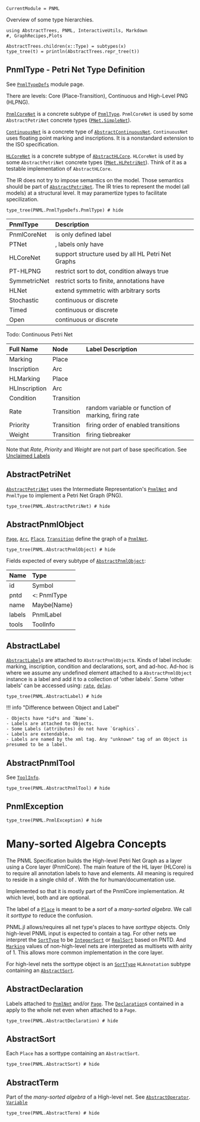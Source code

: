 ```@meta
CurrentModule = PNML
```

Overview of some type hierarchies.

```@setup type
using AbstractTrees, PNML, InteractiveUtils, Markdown
#, GraphRecipes,Plots

AbstractTrees.children(x::Type) = subtypes(x)
type_tree(t) = println(AbstractTrees.repr_tree(t))
```
## PnmlType - Petri Net Type Definition

See [`PnmlTypeDefs`](@ref) module page.

There are levels:  Core (Place-Transition), Continuous and High-Level PNG (HLPNG).

[`PnmlCoreNet`](@ref) is a concrete subtype of [`PnmlType`](@ref).
`PnmlCoreNet` is used by some `AbstractPetriNet` concrete types ([`PNet.SimpleNet`](@ref)).

[`ContinuousNet`](@ref) is a concrete type of [`AbstractContinuousNet`](@ref).
`ContinuousNet` uses floating point marking and inscriptions.
It is a nonstandard extension to the ISO specification.

[`HLCoreNet`](@ref) is a concrete subtype of [`AbstractHLCore`](@ref).
`HLCoreNet` is used by some `AbstractPetriNet` concrete types ([`PNet.HLPetriNet`](@ref)).
Think of it as a testable implementation of `AbstractHLCore`.

The IR does not try to impose semantics on the model. Those semantics should
be part of [`AbstractPetriNet`](@ref).  The IR tries to represent the model (all models)
at a structural level. It may paramertize types to facilitate specilization.

```@example type
type_tree(PNML.PnmlTypeDefs.PnmlType) # hide
```

| PnmlType     | Description                                               |
| :---------   | :-------------------------------------------------------- |
| PnmlCoreNet  | <name> is only defined label                              |
| PTNet        | <initialMarking>, <inscription> labels only have <text>   |
| HLCoreNet    | support structure used by all HL Petri Net Graphs         |
| PT-HLPNG     | restrict sort to dot, condition always true               |
| SymmetricNet | restrict sorts to finite, annotations have <structure>    |
| HLNet        | extend symmetric with arbitrary sorts                     |
| Stochastic   | continuous or discrete                                    |
| Timed        | continuous or discrete                                    |
| Open         | continuous or discrete                                    |

Todo: Continuous Petri Net

| Full Name     | Node       | Label Description                                   |
|:--------------|:-----------|:----------------------------------------------------|
| Marking       | Place      |                                                     |
| Inscription   | Arc        |                                                     |
| HLMarking     | Place      |                                                     |
| HLInscription | Arc        |                                                     |
| Condition     | Transition |                                                     |
| Rate          | Transition | random variable or function of marking, firing rate |
| Priority      | Transition | firing order of enabled transitions                 |
| Weight        | Transition | firing tiebreaker                                   |

Note that *Rate*, *Priority* and *Weight* are not part of base specification.
See [Unclaimed Labels](@ref)

## AbstractPetriNet
[`AbstractPetriNet`](@ref) uses the Intermediate Representation's
[`PnmlNet`](@ref) and `PnmlType` to implement a Petri Net Graph (PNG).

```@example type
type_tree(PNML.AbstractPetriNet) # hide
```

## AbstractPnmlObject
[`Page`](@ref), [`Arc`](@ref), [`Place`](@ref), [`Transition`](@ref) define the graph of a [`PnmlNet`](@ref).

```@example type
type_tree(PNML.AbstractPnmlObject) # hide
```

Fields expected of every subtype of [`AbstractPnmlObject`](@ref):

| Name     | Type |
|:---------|:-----------------------------------|
| id       | Symbol |
| pntd     | <: PnmlType |
| name     | Maybe{Name} |
| labels   | PnmlLabel |
| tools    | ToolInfo |

## AbstractLabel
[`AbstractLabel`](@ref)s are attached to `AbstractPnmlObject`s.
Kinds of label include: marking, inscription, condition and declarations, sort, and ad-hoc.
Ad-hoc is where we assume any undefined element attached to a `AbstractPnmlObject` instance
is a label and add it to a collection of 'other labels'.
Some 'other labels' can be accessed using: [`rate`](@ref), [`delay`](@ref).

```@example type
type_tree(PNML.AbstractLabel) # hide
```

!!! info "Difference between Object and Label"

	- Objects have *id*s and `Name`s.
    - Labels are attached to Objects.
    - Some Labels (attributes) do not have `Graphics`.
    - Labels are extendable.
    - Labels are named by the xml tag. Any "unknown" tag of an Object is presumed to be a label.

## AbstractPnmlTool
See [`ToolInfo`](@ref).
```@example type
type_tree(PNML.AbstractPnmlTool) # hide
```
## PnmlException
```@example type
type_tree(PNML.PnmlException) # hide
```

# Many-sorted Algebra Concepts

The PNML Specification builds the High-level Petri Net Graph as a layer using a Core layer (PnmlCore). The main feature of the HL layer (HLCore) is to require all annotation labels to have <text> and <structure> elements. All meaning is required to reside in a single child of <structure>. With the <text> for human/documentation use.

Implemented so that it is mostly part of the PnmlCore implementation.
At which level, both <text> and <structure> are optional.

The <type> label of a [`Place`](@ref) is meant to be a _sort_ of a _many-sorted algebra_.
We call it _sorttype_ to reduce the confusion.

PNML.jl allows/requires all net type's places to have _sorttype_ objects. Only high-level PNML input is expected to contain a <type> tag. For other nets we interpret the [`SortType`](@ref) to be [`IntegerSort`](@ref) or [`RealSort`](@ref) based on PNTD. And [`Marking`](@ref) values of non-high-level nets are interpreted as multisets with airity of 1.
This allows more common implementation in the core layer.

For high-level nets the sorttype object is an [`SortType`](@ref) `HLAnnotation`
subtype containing an [`AbstractSort`](@ref).

## AbstractDeclaration

Labels attached to [`PnmlNet`](@ref) and/or [`Page`](@ref).
The [`Declaration`](@ref)s contained in a <declarations> apply to the whole net even when attached to a `Page`.
```@example type
type_tree(PNML.AbstractDeclaration) # hide
```
## AbstractSort
Each `Place` has a sorttype containing an `AbstractSort`.
```@example type
type_tree(PNML.AbstractSort) # hide
```
## AbstractTerm
Part of the *many-sorted algebra* of a High-level net.
See [`AbstractOperator`](@ref). [`Variable`](@ref)
```@example type
type_tree(PNML.AbstractTerm) # hide
```
